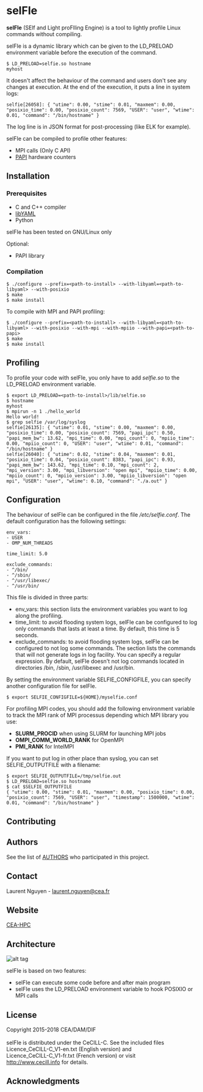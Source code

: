 # selFIe                                                                        

**selFIe** (SElf and Light proFIling Engine) is a tool to lightly profile Linux commands without compiling.

selFIe is a dynamic library which can be given to the LD_PRELOAD environment variable before the execution of the command.

```
$ LD_PRELOAD=selfie.so hostname
myhost
```
It doesn't affect the behaviour of the command and users don't see any changes at execution. At the end of the execution, it puts a line in system logs:
```
selfie[26058]: { "utime": 0.00, "stime": 0.01, "maxmem": 0.00, "posixio_time": 0.00, "posixio_count": 7569, "USER": "user", "wtime": 0.01, "command": "/bin/hostname" }
```
The log line is in JSON format for post-processing (like ELK for example).

selFIe can be compiled to profile other features:
* MPI calls (Only C API)
* [PAPI](http://icl.cs.utk.edu/papi/overview/) hardware counters 

## Installation

### Prerequisites

* C and C++ compiler
* [libYAML](http://pyyaml.org/wiki/LibYAML)
* Python

selFIe has been tested on GNU/Linux only

Optional:
* PAPI library

### Compilation

```
$ ./configure --prefix=<path-to-install> --with-libyaml=<path-to-libyaml> --with-posixio 
$ make                                  
$ make install                          
```                                     
To compile with MPI and PAPI profiling:
```
$ ./configure --prefix=<path-to-install> --with-libyaml=<path-to-libyaml> --with-posixio --with-mpi --with-mpiio --with-papi=<path-to-papi>
$ make                                  
$ make install                          
```                                     

## Profiling
To profile your code with selFIe, you only have to add *selfie.so* to the LD_PRELOAD environment variable.
```
$ export LD_PRELOAD=<path-to-install>/lib/selfie.so
$ hostname
myhost
$ mpirun -n 1 ./hello_world
Hello world!
$ grep selfie /var/log/syslog
selfie[26135]: { "utime": 0.01, "stime": 0.00, "maxmem": 0.00, "posixio_time": 0.00, "posixio_count": 7569, "papi_ipc": 0.50, "papi_mem_bw": 13.62, "mpi_time": 0.00, "mpi_count": 0, "mpiio_time": 0.00, "mpiio_count": 0, "USER": "user", "wtime": 0.01, "command": "/bin/hostname" }
selfie[26040]: { "utime": 0.02, "stime": 0.04, "maxmem": 0.01, "posixio_time": 0.04, "posixio_count": 8383, "papi_ipc": 0.93, "papi_mem_bw": 143.62, "mpi_time": 0.10, "mpi_count": 2, "mpi_version": 3.00, "mpi_libversion": "open mpi", "mpiio_time": 0.00, "mpiio_count": 0, "mpiio_version": 3.00, "mpiio_libversion": "open mpi", "USER": "user", "wtime": 0.10, "command": "./a.out" }
```
## Configuration
The behaviour of selFIe can be configured in the file *<path-to-install>/etc/selfie.conf*. The default configuration has the following settings:
```
env_vars:
- USER
- OMP_NUM_THREADS

time_limit: 5.0

exclude_commands:
- ^/bin/
- ^/sbin/
- ^/usr/libexec/
- ^/usr/bin/

```
This file is divided in three parts:
* env_vars: this section lists the environment variables you want to log along the profiling.
* time_limit: to avoid flooding system logs, selFIe can be configured to log only commands that lasts at least a time. By default, this time is 5 seconds.
* exclude_commands: to avoid flooding system logs, selFIe can be configured to not log some commands. The section lists the commands that will not generate logs in log facility. You can specify a regular expression. By default, selFIe doesn't not log commands located in directories /bin, /sbin, /usr/libexec and /usr/bin.

By setting the environment variable SELFIE_CONFIGFILE, you can specify another configuration file for selFIe.

```
$ export SELFIE_CONFIGFILE=${HOME}/myselfie.conf
```
For profiling MPI codes, you should add the following environment variable to track the MPI rank of MPI processus depending which MPI library you use:
* **SLURM_PROCID** when using SLURM for launching MPI jobs
* **OMPI_COMM_WORLD_RANK** for OpenMPI
* **PMI_RANK** for IntelMPI

If you want to put log in other place than syslog, you can set SELFIE_OUTPUTFILE with a filename:

```
$ export SELFIE_OUTPUTFILE=/tmp/selfie.out
$ LD_PRELOAD=selfie.so hostname
$ cat $SELFIE_OUTPUTFILE
{ "utime": 0.00, "stime": 0.01, "maxmem": 0.00, "posixio_time": 0.00, "posixio_count": 7569, "USER": "user", "timestamp": 1500000, "wtime": 0.01, "command": "/bin/hostname" }
```

## Contributing
## Authors
See the list of [AUTHORS](AUTHORS) who participated in this project.
## Contact

Laurent Nguyen - <laurent.nguyen@cea.fr>

## Website

[CEA-HPC](http://www-hpc.cea.fr/)

## Architecture

![alt tag](share/doc/selfie_architecture.png)

selFIe is based on two features:
* selFIe can execute some code before and after main program
* selFIe uses the LD_PRELOAD environment variable to hook POSIXIO or MPI calls

## License

Copyright 2015-2018 CEA/DAM/DIF<br />
<br />
selFIe is distributed under the CeCILL-C. See the included files <br />
Licence_CeCILL-C_V1-en.txt (English version) and <br />
Licence_CeCILL-C_V1-fr.txt (French version) or visit  <br />
http://www.cecill.info for details.

## Acknowledgments
